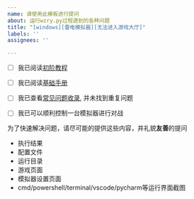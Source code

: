 ```yaml
---
name: 请使用此模板进行提问
about: 运行wzry.py过程遇到的各种问题
title: "[windows][雷电模拟器][无法进入游戏大厅]"
labels: ''
assignees: ''

---
```


- [ ] 我已阅读[初阶教程](https://cndaqiang.github.io/WZRY/doc/WZRY.pdf)
- [ ] 我已阅读[基础手册](https://cndaqiang.github.io/WZRY/howtorun.html)
- [ ] 我已查看[常见问题收录](https://github.com/cndaqiang/WZRY/issues/42), 并未找到重复问题
- [ ] 我已可以顺利控制一台模拟器进行对战


为了快速解决问题，请尽可能的提供这些内容，并礼貌**友善**的提问
* 执行结果
* 配置文件
* 运行目录
* 游戏页面
* 模拟器设置页面
* cmd/powershell/terminal/vscode/pycharm等运行界面截图
